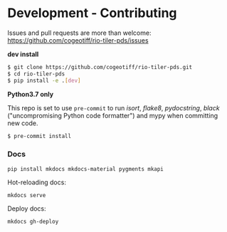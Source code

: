 # Development - Contributing

Issues and pull requests are more than welcome: https://github.com/cogeotiff/rio-tiler-pds/issues

**dev install**

```bash
$ git clone https://github.com/cogeotiff/rio-tiler-pds.git
$ cd rio-tiler-pds
$ pip install -e .[dev]
```

**Python3.7 only**

This repo is set to use `pre-commit` to run *isort*, *flake8*, *pydocstring*, *black* ("uncompromising Python code formatter") and mypy when committing new code.

```bash
$ pre-commit install
```

### Docs

```
pip install mkdocs mkdocs-material pygments mkapi
```

Hot-reloading docs:

```
mkdocs serve
```

Deploy docs:

```
mkdocs gh-deploy
```
